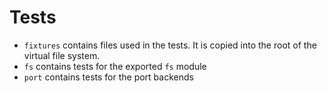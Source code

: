 # Tests

- `fixtures` contains files used in the tests. It is copied into the root of the virtual file system.
- `fs` contains tests for the exported `fs` module
- `port` contains tests for the port backends
